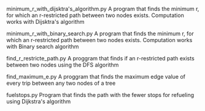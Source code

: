 minimum_r_with_dijsktra's_algorithm.py 
A program that finds the minimum r, for which an r-restricted path between two nodes exists. Computation works with Dijsktra's algorithm

minimum_r_with_binary_search.py
A program that finds the minimum r, for which an r-restricted path between two nodes exists. Computation works with Binary search algorithm

find_r_restricte_path.py
A proggram that finds if an r-restricted path exists between two nodes using the DFS algorithm

find_maximum_e.py
A proggram that finds the maximum edge value of every trip between any two nodes of a tree

fuelstops.py
Program that finds the path with the fewer stops for refueling using Dijkstra's algorithm

